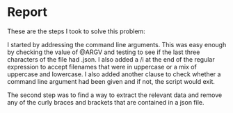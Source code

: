 # Report

These are the steps I took to solve this problem:

I started by addressing the command line arguments. This was easy enough by checking the value of @ARGV and testing to see if the last three characters of the file had .json. I also added a /i at the end of the regular expression to accept filenames that were in uppercase or a mix of uppercase and lowercase. I also added another clause to check whether a command line argument had been given and if not, the script would exit.

The second step was to find a way to extract the relevant data and remove any of the curly braces and brackets that are contained in a json file.
